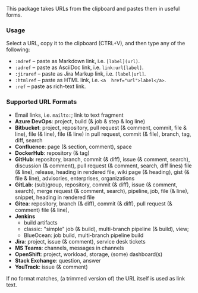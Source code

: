 This package takes URLs from the clipboard and pastes them in useful forms.

### Usage

Select a URL, copy it to the clipboard (CTRL+V), and
then type any of the following:

- `:mdref` – paste as Markdown link, i.e. `[label](url)`.
- `:adref` – paste as AsciiDoc link, i.e. `link:url[label]`.
- `:jiraref` – paste as Jira Markup link, i.e. `[label|url]`.
- `:htmlref` – paste as HTML link, i.e. `<a  href="url">label</a>`.
- `:ref` – paste as rich-text link.

### Supported URL Formats

- Email links, i.e. `mailto:`; link to text fragment
- **Azure DevOps**: project,
                    build (& job & step & log line)
- **Bitbucket**: project, repository, 
                 pull request (& comment, commit, file & line),
                 file (& line), file (& line) in pull request,
                 commit (& file), branch, tag, diff,
                 search
- **Confluence**: page (& section, comment), space
- **DockerHub**: repository (& tag)
- **GitHub**: repository, branch, commit (& diff),
              issue (& comment, search),
              discussion (& comment),
              pull request (& comment, search, diff lines) 
              file (& line), 
              release, heading in rendered file,
              wiki page (& heading), gist (& file & line),
              advisories, enterprises, organizations
- **GitLab**: (sub)group, repository, commit (& diff),
              issue (& comment, search),
              merge request (& comment, search),
              pipeline, job,
              file (& line), snippet,
              heading in rendered file
- **Gitea**: repository, branch (& diff), commit (& diff),
              pull request (& comment) 
              file (& line), 
- **Jenkins**
    - build artifacts
    - classic: "simple" job (& build), multi-branch pipeline (& build), view;
    - BlueOcean: job build, multi-branch pipeline build
- **Jira**: project, issue (& comment), service desk tickets
- **MS Teams**: channels, messages in channels
- **OpenShift**: project, workload, storage, (some) dashboard(s)
- **Stack Exchange**: question, answer
- **YouTrack**: issue (& comment)

If no format matches, (a trimmed version of) the URL itself is used as link text.
